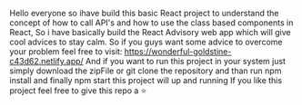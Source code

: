 Hello everyone so ihave build this basic React project to understand the concept of how to call API's and how to use the class based components in React, So i have basically build the React Advisory web app which will give cool advices to stay calm.
So if you guys want some advice to overcome your problem feel free to visit: https://wonderful-goldstine-c43d62.netlify.app/
And if you want to run this project in your system just simply download the zipFile or git clone the repository and than run npm install and finally npm start this project will up and running 
If you like this project feel free to give this repo a ⭐
